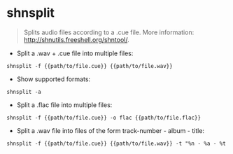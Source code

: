# shnsplit

> Splits audio files according to a .cue file.
> More information: <http://shnutils.freeshell.org/shntool/>.

- Split a .wav + .cue file into multiple files:

`shnsplit -f {{path/to/file.cue}} {{path/to/file.wav}}`

- Show supported formats:

`shnsplit -a`

- Split a .flac file into multiple files:

`shnsplit -f {{path/to/file.cue}} -o flac {{path/to/file.flac}}`

- Split a .wav file into files of the form track-number - album - title:

`shnsplit -f {{path/to/file.cue}} {{path/to/file.wav}} -t "%n - %a - %t`
